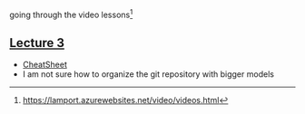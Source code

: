 
going through the video lessons[^1]

## [Lecture 3](https://lamport.azurewebsites.net/video/video3.html)

- [CheatSheet](https://lamport.azurewebsites.net/tla/summary-standalone.pdf)
- I am not sure how to organize the git repository with bigger models

[^1]: https://lamport.azurewebsites.net/video/videos.html
